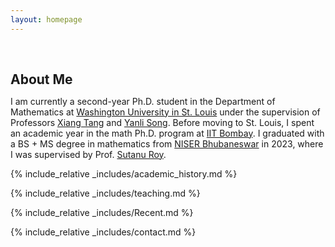 ```yaml
---
layout: homepage
---
```


<h1 id="about-me"></h1>

<h2 style="margin: 60px 0px 10px;">About Me</h2>

I am currently a second-year Ph.D. student in the Department of Mathematics at <a href ="https://math.wustl.edu"> Washington University in St. Louis</a> under the supervision of Professors <a href="https://www.math.wustl.edu/~xtang/">Xiang Tang</a> and <a href="https://www.math.wustl.edu/~ylsong/">Yanli Song</a>. Before moving to St. Louis, I spent an academic year in the math Ph.D. program at <a href = "https://www.math.iitb.ac.in">IIT Bombay</a>. I graduated with a BS + MS degree in mathematics from <a href="https://www.niser.ac.in/sms/">NISER Bhubaneswar</a> in 2023, where I was supervised by Prof. <a href="https://www.math.iitb.ac.in/~sutanu/">Sutanu Roy</a>. 




{% include_relative _includes/academic_history.md %}

{% include_relative _includes/teaching.md %}

{% include_relative _includes/Recent.md %}

{% include_relative _includes/contact.md %}




